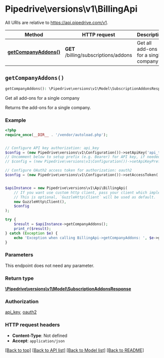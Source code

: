 # Pipedrive\versions\v1\BillingApi

All URIs are relative to https://api.pipedrive.com/v1.

Method | HTTP request | Description
------------- | ------------- | -------------
[**getCompanyAddons()**](BillingApi.md#getCompanyAddons) | **GET** /billing/subscriptions/addons | Get all add-ons for a single company


## `getCompanyAddons()`

```php
getCompanyAddons(): \Pipedrive\versions\v1\Model\SubscriptionAddonsResponse
```

Get all add-ons for a single company

Returns the add-ons for a single company.

### Example

```php
<?php
require_once(__DIR__ . '/vendor/autoload.php');


// Configure API key authorization: api_key
$config = (new Pipedrive\versions\v1\Configuration())->setApiKey('api_token', 'YOUR_API_KEY');
// Uncomment below to setup prefix (e.g. Bearer) for API key, if needed
// $config = (new Pipedrive\versions\v1\Configuration())->setApiKeyPrefix('api_token', 'Bearer');

// Configure OAuth2 access token for authorization: oauth2
$config = (new Pipedrive\versions\v1\Configuration())->setAccessToken('YOUR_ACCESS_TOKEN');


$apiInstance = new Pipedrive\versions\v1\Api\BillingApi(
    // If you want use custom http client, pass your client which implements `GuzzleHttp\ClientInterface`.
    // This is optional, `GuzzleHttp\Client` will be used as default.
    new GuzzleHttp\Client(),
    $config
);

try {
    $result = $apiInstance->getCompanyAddons();
    print_r($result);
} catch (Exception $e) {
    echo 'Exception when calling BillingApi->getCompanyAddons: ', $e->getMessage(), PHP_EOL;
}
```

### Parameters

This endpoint does not need any parameter.

### Return type

[**\Pipedrive\versions\v1\Model\SubscriptionAddonsResponse**](../Model/SubscriptionAddonsResponse.md)

### Authorization

[api_key](../../README.md#api_key), [oauth2](../../README.md#oauth2)

### HTTP request headers

- **Content-Type**: Not defined
- **Accept**: `application/json`

[[Back to top]](#) [[Back to API list]](../../README.md#endpoints)
[[Back to Model list]](../../../../README.md#models)
[[Back to README]](../../../../README.md)
